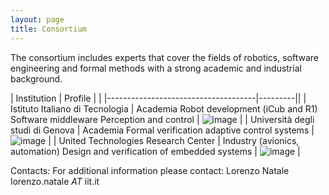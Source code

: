```yaml
---
layout: page
title: Consortium
---
```


The consortium  includes experts that cover the fields of robotics, software engineering and
formal methods with a strong academic and industrial background.

| Institution                         | Profile |   |
|-------------------------------------|---------||
| Istituto Italiano di Tecnologia     | Academia Robot development (iCub and R1) Software middleware Perception and control        | ![image](https://user-images.githubusercontent.com/8132627/56350030-209da080-61ca-11e9-96ef-2b2bd38e5b56.png) |
| Università degli studi di Genova    | Academia Formal verification adaptive control systems     |  ![image](https://user-images.githubusercontent.com/8132627/56350056-2bf0cc00-61ca-11e9-8ae8-07bbe2bcc210.png) |
| United Technologies Research Center | Industry (avionics, automation) Design and verification of embedded systems        |  ![image](https://user-images.githubusercontent.com/8132627/56350039-24c9be00-61ca-11e9-8123-50ba2c25025a.png) |


Contacts:
 For additional information please contact: Lorenzo Natale lorenzo.natale _AT_ iit.it
  
